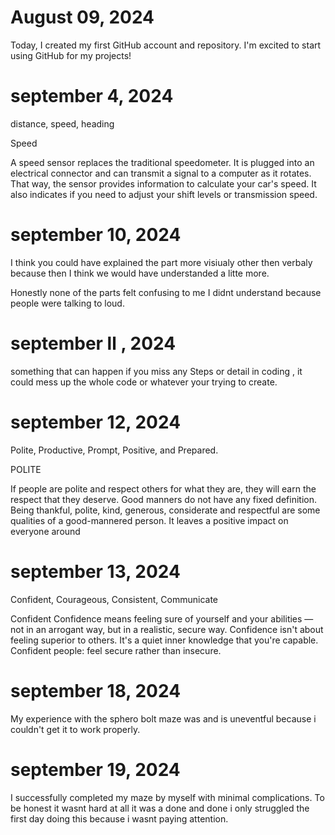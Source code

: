 # August 09, 2024

Today, I created my first GitHub account and repository. I'm excited to start using GitHub for my projects!

# september 4, 2024

distance, speed, heading

Speed

A speed sensor replaces the traditional speedometer. It is plugged into an electrical connector and can transmit a signal to a computer as it rotates. That way, the sensor provides information to calculate your car's speed. It also indicates if you need to adjust your shift levels or transmission speed.

# september 10, 2024
I think you could have explained the part more visiualy other then verbaly because then I think we would have understanded a litte more.

Honestly none of the parts felt confusing to me I didnt understand because people were talking to loud.


# september ll , 2024       

something that can happen if you miss any Steps or detail in coding , it could mess up the whole code or whatever your trying to create.

# september 12, 2024

Polite, Productive, Prompt, Positive, and Prepared.

POLITE

If people are polite and respect others for what they are, they will earn the respect that they deserve. Good manners do not have any fixed definition. Being thankful, polite, kind, generous, considerate and respectful are some qualities of a good-mannered person. It leaves a positive impact on everyone around

# september 13, 2024

Confident, Courageous, Consistent, Communicate

Confident
Confidence means feeling sure of yourself and your abilities — not in an arrogant way, but in a realistic, secure way. Confidence isn't about feeling superior to others. It's a quiet inner knowledge that you're capable. Confident people: feel secure rather than insecure.

# september 18, 2024
My experience with the sphero bolt maze was and is uneventful because i couldn't get it to work properly.

# september 19, 2024
I successfully completed my maze by myself with minimal complications. To be honest it wasnt hard at all it was a done and done i only struggled the first day doing this because i wasnt paying attention.
